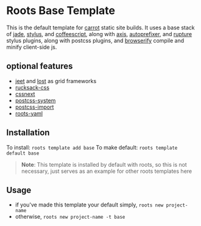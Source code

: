 # Roots Base Template
This is the default template for [carrot](https://github.com/carrot) static site builds. It uses a base stack of [jade](https://github.com/visionmedia/jade), [stylus](https://github.com/learnboost/stylus), and [coffeescript](https://github.com/jashkenas/coffee-script), along with [axis](https://github.com/jenius/axis), [autoprefixer](https://github.com/jenius/autoprefixer-stylus), and [rupture](https://github.com/jenius/rupture) stylus plugins, along with postcss plugins, and [browserify](https://github.com/substack/node-browserify) compile and minify client-side js.

## optional features
- [jeet](http://jeet.gs) and [lost](http://peterramsing.github.io/lost/) as grid frameworks
- [rucksack-css](https://simplaio.github.io/rucksack)
- [cssnext](http://cssnext.io)
- [postcss-system](https://github.com/declandewet/system)
- [postcss-import](https://github.com/postcss/postcss-import)
- [roots-yaml](https://github.com/carrot/roots-yaml)

## Installation
To install: `roots template add base` To make default: `roots template default base`

> **Note**: This template is installed by default with roots, so this is not necessary, just serves as an example for other roots templates here

## Usage
- if you've made this template your default simply, `roots new project-name`
- otherwise, `roots new project-name -t base`
